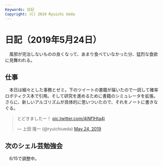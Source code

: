 ```yaml
---
Keywords: 日記
Copyright: (C) 2019 Ryuichi Ueda
---
```


# 日記（2019年5月24日）

　風邪が完治しないものの良くなって、あまり食べていなかった分、猛烈な食欲に見舞われる。

## 仕事

　本日は細々とした事務とゼミ。下のツイートの書籍が届いたので一読して確率ロボティクス本で引用。そして研究を進めるために書籍のシミュレータを拡張。さらに、新しいアルゴリズムが具体的に思いついたので、それをノートに書きなぐる。

<blockquote class="twitter-tweet" data-partner="tweetdeck"><p lang="ja" dir="ltr">とどきましたー！ <a href="https://t.co/4iNf1Hta4j">pic.twitter.com/4iNf1Hta4j</a></p>&mdash; 上田 隆一 (@ryuichiueda) <a href="https://twitter.com/ryuichiueda/status/1131787256597868544?ref_src=twsrc%5Etfw">May 24, 2019</a></blockquote>
<script async src="https://platform.twitter.com/widgets.js" charset="utf-8"></script>

## 次のシェル芸勉強会

　6/15で調整中。

